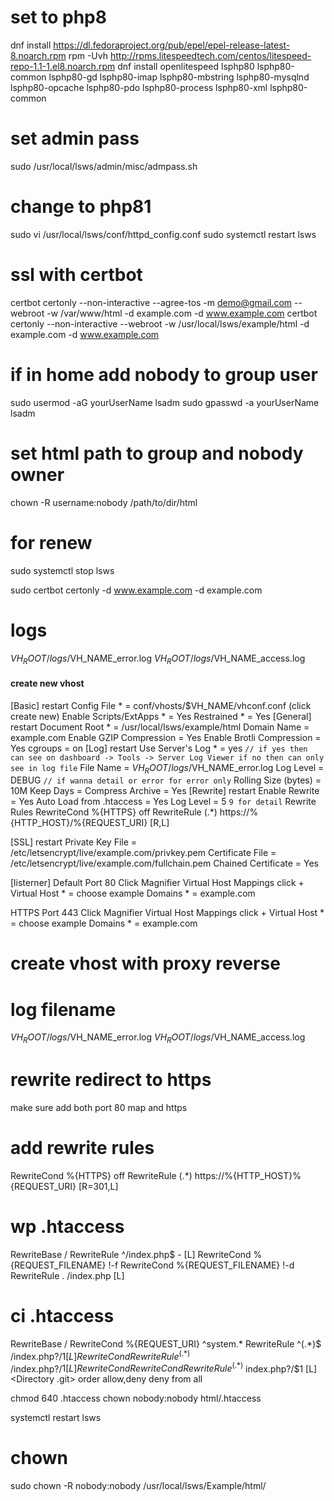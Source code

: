 # set to php8
dnf install https://dl.fedoraproject.org/pub/epel/epel-release-latest-8.noarch.rpm
rpm -Uvh http://rpms.litespeedtech.com/centos/litespeed-repo-1.1-1.el8.noarch.rpm
dnf install openlitespeed lsphp80 lsphp80-common lsphp80-gd  lsphp80-imap lsphp80-mbstring lsphp80-mysqlnd lsphp80-opcache lsphp80-pdo lsphp80-process lsphp80-xml lsphp80-common 

# set admin pass
sudo /usr/local/lsws/admin/misc/admpass.sh

# change to php81
sudo vi /usr/local/lsws/conf/httpd_config.conf
sudo systemctl restart lsws

# ssl with certbot
certbot certonly --non-interactive --agree-tos -m demo@gmail.com --webroot -w /var/www/html -d example.com -d www.example.com
certbot certonly --non-interactive --webroot -w /usr/local/lsws/example/html -d example.com -d www.example.com

# if in home add nobody to group user
sudo usermod -aG yourUserName lsadm
sudo gpasswd -a yourUserName lsadm

# set html path to group and nobody owner
chown -R username:nobody /path/to/dir/html

# for renew 
sudo systemctl stop lsws

sudo certbot certonly -d www.example.com -d example.com

# logs
$VH_ROOT/logs/$VH_NAME_error.log
$VH_ROOT/logs/$VH_NAME_access.log

#### create new vhost ####

[Basic] restart 
Config File *  = conf/vhosts/$VH_NAME/vhconf.conf (click create new)
Enable Scripts/ExtApps * =  Yes
Restrained * = Yes
[General] restart
Document Root * = /usr/local/lsws/example/html
Domain Name = example.com
Enable GZIP Compression = Yes
Enable Brotli Compression = Yes
cgroups = on
[Log] restart
Use Server's Log * = yes   ``// if yes then can see on dashboard -> Tools -> Server Log Viewer if no then can only see in log file``
File Name = $VH_ROOT/logs/$VH_NAME_error.log
Log Level = DEBUG  `// if wanna detail or error for error only`
Rolling Size (bytes) = 10M
Keep Days = 
Compress Archive = Yes
[Rewrite] restart
Enable Rewrite = Yes
Auto Load from .htaccess = Yes
Log Level = 5 `9 for detail`
Rewrite Rules
RewriteCond %{HTTPS} off
RewriteRule (.*) https://%{HTTP_HOST}/%{REQUEST_URI} [R,L]


[SSL] restart
Private Key File = /etc/letsencrypt/live/example.com/privkey.pem
Certificate File = /etc/letsencrypt/live/example.com/fullchain.pem
Chained Certificate = Yes

[listerner]
Default Port 80 Click Magnifier
Virtual Host Mappings click + 
Virtual Host * = choose example
Domains * = example.com

HTTPS Port 443 Click Magnifier
Virtual Host Mappings click + 
Virtual Host * = choose example
Domains * = example.com
 

# create vhost with proxy reverse


# log filename
$VH_ROOT/logs/$VH_NAME_error.log
$VH_ROOT/logs/$VH_NAME_access.log


# rewrite redirect to https
make sure add both port 80 map and https
# add rewrite rules
RewriteCond %{HTTPS} off
RewriteRule (.*) https://%{HTTP_HOST}%{REQUEST_URI} [R=301,L]

# wp .htaccess
RewriteBase /
RewriteRule ^/index\.php$ - [L]
RewriteCond %{REQUEST_FILENAME} !-f
RewriteCond %{REQUEST_FILENAME} !-d
RewriteRule . /index.php [L]

# ci .htaccess
RewriteBase /
RewriteCond %{REQUEST_URI} ^system.*
RewriteRule ^(.*)$ /index.php?/$1 [L]
RewriteCond %{REQUEST_URI} ^application.*
RewriteRule ^(.*)$ /index.php?/$1 [L]
RewriteCond %{REQUEST_FILENAME} !-f
RewriteCond %{REQUEST_FILENAME} !-d
RewriteRule ^(.*)$ index.php?/$1 [L]
<Directory .git>
    order allow,deny
    deny from all
</Directory>


chmod 640 .htaccess
chown nobody:nobody html/.htaccess

systemctl restart lsws

# chown
sudo chown -R nobody:nobody /usr/local/lsws/Example/html/
